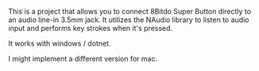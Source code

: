 This is a project that allows you to connect 8Bitdo Super Button directly to an audio line-in 3.5mm jack. It utilizes the NAudio library to listen to audio input and performs key strokes when it's pressed.

It works with windows / dotnet.

I might implement a different version for mac.
